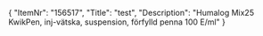 {
  "ItemNr": "156517",
  "Title": "test",
  "Description": "Humalog Mix25 KwikPen, inj-vätska, suspension, förfylld penna 100 E/ml"
}